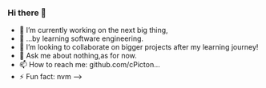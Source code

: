 ### Hi there 👋


- 🔭 I’m currently working on the next big thing,
- 🌱 ...by learning software engineering.
- 👯 I’m looking to collaborate on bigger projects after my learning journey!
- 💬 Ask me about nothing,as for now.
- 📫 How to reach me: github.com/cPicton...
- ⚡ Fun fact: nvm
-->
